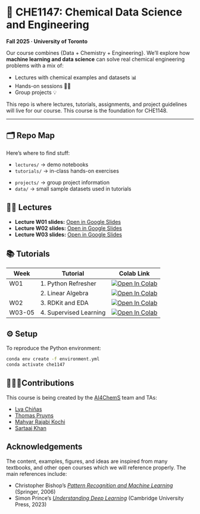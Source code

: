 # 🫎 CHE1147: Chemical Data Science and Engineering 
**Fall 2025 · University of Toronto**

Our course combines {Data + Chemistry + Engineering}. We’ll explore how **machine learning and data science** can solve real chemical engineering problems with a mix of:
- Lectures with chemical examples and datasets 📊
- Hands-on sessions 👩‍💻
- Group projects 💡

This repo is where lectures, tutorials, assignments, and project guidelines will live for our course. 
This course is the foundation for CHE1148.  

---

## 🗂 Repo Map
Here’s where to find stuff:
<!-- - `syllabus/` → syllabus & policies   -->
- `lectures/` → demo notebooks  
- `tutorials/` → in-class hands-on exercises  
<!-- - `assignments/` → homework with starter code   -->
- `projects/` → group project information  
- `data/` → small sample datasets used in tutorials  
<!-- - `resources/` → cheat sheets, papers, links   -->

## 👨‍🏫 Lectures

- **Lecture W01 slides:** [Open in Google Slides](https://docs.google.com/presentation/d/111YeW6a_pOGGlDclQf9Y6icHKTzszC-cKIZvfnUfHjE/edit?usp=sharing)
- **Lecture W02 slides:** [Open in Google Slides](https://docs.google.com/presentation/d/1YGTtq_Nu8aPcm2Vj_WyhWyoEcSZdc9hEilq8GYlzYuc/edit?usp=sharing)
- **Lecture W03 slides:** [Open in Google Slides](https://docs.google.com/presentation/d/1LPjHi8CAZs9CAHbfF02WlK_FsRVA6rcaeJB9pzARbqY/edit?usp=sharing)

## 📚 Tutorials

|Week| Tutorial | Colab Link |
|----|----------|------------|
|W01 | 1. Python Refresher | [![Open In Colab](https://colab.research.google.com/assets/colab-badge.svg)](https://colab.research.google.com/github/AI4ChemS/CHE-1147/blob/main/tutorials/tutorial_01_python_refresher.ipynb) |
| | 2. Linear Algebra | [![Open In Colab](https://colab.research.google.com/assets/colab-badge.svg)](https://colab.research.google.com/github/AI4ChemS/CHE-1147/blob/main/tutorials/tutorial_02_linear_algebra.ipynb) |
|W02 | 3. RDKit and EDA | [![Open In Colab](https://colab.research.google.com/assets/colab-badge.svg)](https://colab.research.google.com/github/AI4ChemS/CHE-1147/blob/main/tutorials/tutorial_03_eda_and_rdkit.ipynb) |
|W03-05 | 4. Supervised Learning |[![Open In Colab](https://colab.research.google.com/assets/colab-badge.svg)](https://colab.research.google.com/github/AI4ChemS/CHE-1147/blob/main/tutorials/tutorial_supervised_learning.ipynb) |


## ⚙️ Setup
To reproduce the Python environment:

```bash
conda env create -f environment.yml
conda activate che1147 
```

## 🫸💥🫷Contributions

This course is being created by the [AI4ChemS](https://github.com/AI4ChemS) team and TAs:

- [Lya Chiñas](https://github.com/lyach)
- [Thomas Pruyns](https://github.com/iamthomaspruyn)
- [Mahyar Rajabi Kochi](https://github.com/Mahyar-rajabi94)
- [Sartaaj Khan](https://github.com/sartaajkhan)

## Acknowledgements

The content, examples, figures, and ideas are inspired from many textbooks, and other open courses which we will reference properly. The main references include:

- Christopher Bishop’s *[Pattern Recognition and Machine Learning](https://www.microsoft.com/en-us/research/wp-content/uploads/2006/01/Bishop-Pattern-Recognition-and-Machine-Learning-2006.pdf)* (Springer, 2006)
- Simon Prince’s *[Understanding Deep Learning](https://udlbook.github.io/udlbook/)* (Cambridge University Press, 2023)


